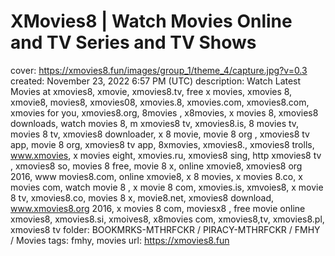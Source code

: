 # XMovies8 | Watch Movies Online and TV Series and TV Shows

cover: https://xmovies8.fun/images/group_1/theme_4/capture.jpg?v=0.3
created: November 23, 2022 6:57 PM (UTC)
description: Watch Latest Movies at xmovies8, xmovie, xmovies8.tv, free x movies, xmovies 8, xmovie8, movies8, xmovies08, xmovies.8, xmovies.com, xmovies8.com, xmovies for you, xmovies8.org, 8movies , x8movies, x movies 8, xmovies8 downloads, watch movies 8, m xmovies8 tv, xmovies8.is, 8 movies tv, movies 8 tv, xmovies8 downloader, x 8 movie, movie 8 org , xmovies8 tv app, movie 8 org, xmovies8 tv app, 8xmovies, xmovies8., xmovies8 trolls, www.xmovies, x movies eight, xmovies.ru, xmovies8 sing, http xmovies8 tv , xmovies8 so, movies 8 free, movie 8 x, online xmovie8, xmovies8 org 2016, www movies8.com, online xmovie8, x 8 movies, x movies 8.co, x movies com, watch movie 8 , x movie 8 com, xmovies.is, xmvoies8, x movie 8 tv, xmovies8.co, movies 8 x, movie8.net, xmovies8 download, www.xmovies8.org 2016, x movies 8 com, moviesx8 , free movie online xmovies8, xmovies8.si, xmoives8, x8movies com, xmovies8,tv, xmovies8.pl, xmovies8 tv
folder: BOOKMRKS-MTHRFCKR / PIRACY-MTHRFCKR / FMHY / Movies
tags: fmhy, movies
url: https://xmovies8.fun